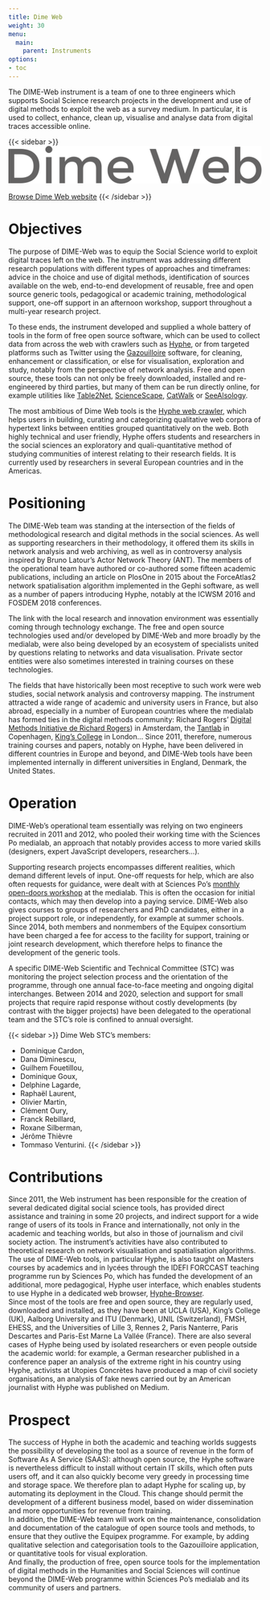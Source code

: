 ```yaml
---
title: Dime Web
weight: 30
menu:
  main:
    parent: Instruments
options:
- toc
---
```


The DIME-Web instrument is a team of one to three engineers which supports Social Science research projects in the development and use of digital methods to exploit the web as a survey medium. In particular, it is used to collect, enhance, clean up, visualise and analyse data from digital traces accessible online.

{{< sidebar >}}
![](/img/instruments/logos_instruments-DimeWeb.svg)

[Browse Dime Web website](http://dimeweb.dime-shs.sciences-po.fr/)
{{< /sidebar >}}

# Objectives

The purpose of DIME-Web was to equip the Social Science world to exploit digital traces left on the web. The instrument was addressing different research populations with different types of approaches and timeframes: advice in the choice and use of digital methods, identification of sources available on the web, end-to-end development of reusable, free and open source generic tools, pedagogical or academic training, methodological support, one-off support in an afternoon workshop, support throughout a multi-year research project.

To these ends, the instrument developed and supplied a whole battery of tools in the form of free open source software, which can be used to collect data from across the web with crawlers such as [Hyphe](http://hyphe.medialab.sciences-po.fr/), or from targeted platforms such as Twitter using the [Gazouilloire](https://github.com/medialab/gazouilloire) software, for cleaning, enhancement or classification, or else for visualisation, exploration and study, notably from the perspective of network analysis. Free and open source, these tools can not only be freely downloaded, installed and re-engineered by third parties, but many of them can be run directly online, for example utilities like [Table2Net](http://tools.medialab.sciences-po.fr/table2net/), [ScienceScape](http://tools.medialab.sciences-po.fr/sciencescape/), [CatWalk](https://medialab.github.io/catwalk/) or [SeeAlsology](http://tools.medialab.sciences-po.fr/seealsology/).

The most ambitious of Dime Web tools is the [Hyphe web crawler](http://hyphe.medialab.sciences-po.fr/), which helps users in building, curating and categorizing qualitative web corpora of hypertext links between entities grouped quantitatively on the web. Both highly technical and user friendly, Hyphe offers students and researchers in the social sciences an exploratory and quali-quantitative method of studying communities of interest relating to  their research fields. It is currently used by researchers in several European countries and in the Americas.

# Positioning

The DIME-Web team was standing at the intersection of the fields of methodological research and digital methods in the social sciences. As well as supporting researchers in their methodology, it offered them its skills in network analysis and web archiving, as well as in controversy analysis inspired by Bruno Latour’s Actor Network Theory (ANT). The members of the operational team have authored or co-authored some fifteen academic publications, including an article on PlosOne in 2015 about the ForceAtlas2 network spatialisation algorithm implemented in the Gephi software, as well as a number of papers introducing Hyphe, notably at the ICWSM 2016 and FOSDEM 2018 conferences.

The link with the local research and innovation environment was essentially coming through technology exchange. The free and open source technologies used and/or developed by DIME-Web and more broadly by the medialab, were also being developed by an ecosystem of specialists united by questions relating to networks and data visualisation. Private sector entities were also sometimes interested in training courses on these technologies.

The fields that have historically been most receptive to such work were web studies, social network analysis and controversy mapping. The instrument attracted a wide range of academic and university users in France, but also abroad, especially in a number of European countries where the medialab has formed ties in the digital methods community: Richard Rogers’ [Digital Methods Initiative de Richard Rogers](https://wiki.digitalmethods.net/Dmi/DmiAbout)) in Amsterdam, the [Tantlab](https://www.tantlab.aau.dk/) in Copenhagen, [King’s College](https://www.kcl.ac.uk/) in London… Since 2011, therefore, numerous training courses and papers, notably on Hyphe, have been delivered in different countries in Europe and beyond, and DIME-Web tools have been implemented internally in different universities in England, Denmark, the United States.

# Operation

DIME-Web’s operational team essentially was relying on two engineers recruited in 2011 and 2012, who pooled their working time with the Sciences Po medialab, an approach that notably provides access to more varied skills (designers, expert JavaScript developers, researchers…).

Supporting research projects encompasses different realities, which demand different levels of input. One-off requests for help, which are also often requests for guidance, were dealt with at Sciences Po’s [monthly open-doors workshop](https://www.sciencespo.fr/recherche/fr/content/metat-latelier-de-methodes.html) at the medialab. This is often the occasion for initial contacts, which may then develop into a paying service. DIME-Web also gives courses to groups of researchers and PhD candidates, either in a project support role, or independently, for example at summer schools. Since 2014, both members and nonmembers of the Equipex consortium have been charged a fee for access to the facility for support, training or joint research development, which therefore helps to finance the development of the generic tools.

A specific DIME-Web Scientific and Technical Committee (STC) was monitoring the project selection process and the orientation of the programme, through one annual face-to-face meeting and ongoing digital interchanges. Between 2014 and 2020, selection and support for small projects that require rapid response without costly developments (by contrast with the bigger projects) have been delegated to the operational team and the STC’s role is confined to annual oversight.

{{< sidebar >}}
Dime Web STC’s members:

- Dominique Cardon,
- Dana Diminescu,
- Guilhem Fouetillou,
- Dominique Goux,
- Delphine Lagarde,
- Raphaël Laurent,
- Olivier Martin,
- Clément Oury,
- Franck Rebillard,
- Roxane Silberman,
- Jérôme Thièvre
- Tommaso Venturini.
{{< /sidebar >}}

# Contributions

Since 2011, the Web instrument has been responsible for the creation of several dedicated digital social science tools, has provided direct assistance and training in some 20 projects, and indirect support for a wide range of users of its tools in France and internationally, not only in the academic and teaching worlds, but also in those of journalism and civil society action. The instrument’s activities have also contributed to theoretical research on network visualisation and spatialisation algorithms.<br>
The use of DIME-Web tools, in particular Hyphe, is also taught on Masters courses by academics and in lycées through the IDEFI FORCCAST teaching programme run by Sciences Po, which has funded the development of an additional, more pedagogical, Hyphe user interface, which enables students to use Hyphe in a dedicated web browser, [Hyphe-Browser](https://github.com/medialab/hyphe-browser/releases).<br>
Since most of the tools are free and open source, they are regularly used, downloaded and installed, as they have been at UCLA (USA), King’s College (UK), Aalborg University and ITU (Denmark), UNIL (Switzerland), FMSH, EHESS, and the Universities of Lille 3, Rennes 2, Paris Nanterre, Paris Descartes and Paris-Est Marne La Vallée (France). There are also several cases of Hyphe being used by isolated researchers or even people outside the academic world: for example, a German researcher published in a conference paper an analysis of the extreme right in his country using Hyphe, activists at Utopies Concrètes have produced a map of civil society organisations, an analysis of fake news carried out by an American journalist with Hyphe was published on Medium.

# Prospect

The success of Hyphe in both the academic and teaching worlds suggests the possibility of developing the tool as a source of revenue in the form of Software As A Service (SAAS): although open source, the Hyphe software is nevertheless difficult to install without certain IT skills, which often puts users off, and it can also quickly become very greedy in processing time and storage space. We therefore plan to adapt Hyphe for scaling up, by automating its deployment in the Cloud. This change should permit the development of a different business model, based on wider dissemination and more opportunities for revenue from training.<br>
In addition, the DIME-Web team will work on the maintenance, consolidation and documentation of the catalogue of open source tools and methods, to ensure that they outlive the Equipex programme. For example, by adding qualitative selection and categorisation tools to the Gazouilloire application, or quantitative tools for visual exploration.<br>
And finally, the production of free, open source tools for the implementation of digital methods in the Humanities and Social Sciences will continue beyond the DIME-Web programme within Sciences Po’s medialab and its community of users and partners.
